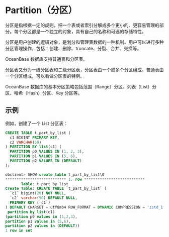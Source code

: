 # Partition（分区）

分区是指根据一定的规则，把一个表或者索引分解成多个更小的、更容易管理的部分。每个分区都是一个独立的对象，具有自己的名称和可选的存储特性。

分区是用户创建的逻辑对象，是划分和管理表数据的一种机制。用户可以进行多种分区管理操作，包括：创建、删除、truncate、分裂、合并、交换等。

OceanBase 数据库支持普通表和分区表。

分区表又分为一级分区表和二级分区表，分区表由一个或多个分区组成。普通表由一个分区组成，可以看做分区表的特例。

OceanBase 数据库的基本分区策略包括范围（Range）分区、列表（List）分区、哈希（Hash）分区、Key 分区等。

## 示例

例如，创建了一个 List 分区表：

```sql
CREATE TABLE t_part_by_list (
  c1 BIGINT PRIMARY KEY,
  c2 VARCHAR(50)
) PARTITION BY list(c1) (
  PARTITION p0 VALUES IN (1, 2, 3),
  PARTITION p1 VALUES IN (5, 6),
  PARTITION p2 VALUES IN (DEFAULT)
);

obclient> SHOW create table t_part_by_list\G
*************************** 1. row ***************************
       Table: t_part_by_list
Create Table: CREATE TABLE `t_part_by_list` (
  `c1` bigint(20) NOT NULL,
  `c2` varchar(50) DEFAULT NULL,
  PRIMARY KEY (`c1`)
) DEFAULT CHARSET = utf8mb4 ROW_FORMAT = DYNAMIC COMPRESSION = 'zstd_1.3.8' REPLICA_NUM = 1 BLOCK_SIZE = 16384 USE_BLOOM_FILTER = FALSE TABLET_SIZE = 134217728 PCTFREE = 0
 partition by list(c1)
(partition p0 values in (1,2,3),
partition p1 values in (5,6),
partition p2 values in (DEFAULT))
1 row in set
```
